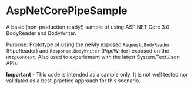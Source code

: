 # AspNetCorePipeSample
A basic (non-production ready!) sample of using ASP.NET Core 3.0 BodyReader and BodyWriter.

Purpose:
Prototype of using the newly exposed `Request.BodyReader` (PipeReader) and `Response.BodyWriter` (PipeWriter) exposed on the `HttpContext`. Also used to experiement with the latest System.Text.Json APIs.

**Important** - This code is intended as a sample only. It is not well tested nor validated as a best-practice approach for this scenario. 
